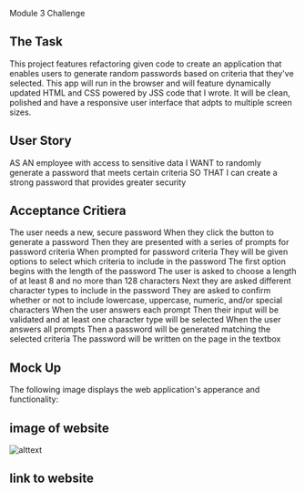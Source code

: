 Module 3 Challenge 

## The Task
This project features refactoring given code to create an application that enables users to generate random passwords based on criteria that they've selected. This app will run in the browser and will feature dynamically updated HTML and CSS powered by JSS code that I wrote. It will be clean, polished and have a responsive user interface that adpts to multiple screen sizes. 

## User Story
AS AN employee with access to sensitive data
I WANT to randomly generate a password that meets certain criteria
SO THAT I can create a strong password that provides greater security

## Acceptance Critiera
The user needs a new, secure password
When they click the button to generate a password
Then they are presented with a series of prompts for password criteria
When prompted for password criteria
They will be given options to select which criteria to include in the password
The first option begins with the length of the password
The user is asked to choose a length of at least 8 and no more than 128 characters
Next they are asked different character types to include in the password
They are asked to confirm whether or not to include lowercase, uppercase, numeric, and/or special characters
When the user answers each prompt
Then their input will be validated and at least one character type will be selected
When the user answers all prompts
Then a password will be generated matching the selected criteria
The password will be written on the page in the textbox

## Mock Up
The following image displays the web application's apperance and functionality:

## image of website
![alttext](assets/../../Assets/03-javascript-homework-demo.png)

## link to website
<!-- [link](https://kevinng2.github.io/module-2-hw/) -->